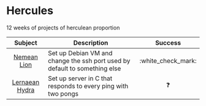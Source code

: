 # Hercules

12 weeks of projects of herculean proportion

| Subject                           | Description                                                                | Success              |
| :-:                               | -                                                                          | :-:                  |
| [Nemean Lion](nemean_lion/)       | Set up Debian VM and change the ssh port used by default to something else | :white\_check\_mark: |
| [Lernaean Hydra](lernaean_hydra/) | Set up server in C that responds to every ping with two pongs              | :question:           |
